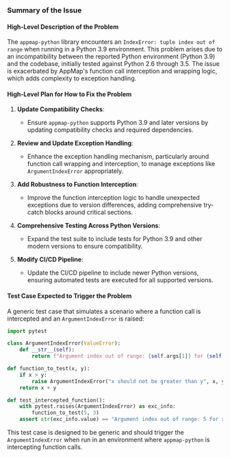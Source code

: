 ### Summary of the Issue

#### High-Level Description of the Problem
The `appmap-python` library encounters an `IndexError: tuple index out of range` when running in a Python 3.9 environment. This problem arises due to an incompatibility between the reported Python environment (Python 3.9) and the codebase, initially tested against Python 2.6 through 3.5. The issue is exacerbated by AppMap's function call interception and wrapping logic, which adds complexity to exception handling.

#### High-Level Plan for How to Fix the Problem
1. **Update Compatibility Checks**:
   - Ensure `appmap-python` supports Python 3.9 and later versions by updating compatibility checks and required dependencies.

2. **Review and Update Exception Handling**:
   - Enhance the exception handling mechanism, particularly around function call wrapping and interception, to manage exceptions like `ArgumentIndexError` appropriately.

3. **Add Robustness to Function Interception**:
   - Improve the function interception logic to handle unexpected exceptions due to version differences, adding comprehensive try-catch blocks around critical sections.

4. **Comprehensive Testing Across Python Versions**:
   - Expand the test suite to include tests for Python 3.9 and other modern versions to ensure compatibility.

5. **Modify CI/CD Pipeline**:
   - Update the CI/CD pipeline to include newer Python versions, ensuring automated tests are executed for all supported versions.

#### Test Case Expected to Trigger the Problem
A generic test case that simulates a scenario where a function call is intercepted and an `ArgumentIndexError` is raised:

```python
import pytest

class ArgumentIndexError(ValueError):
    def __str__(self):
        return f"Argument index out of range: {self.args[1]} for {self.args[0]}"

def function_to_test(x, y):
    if x > y:
        raise ArgumentIndexError("x should not be greater than y", x, y)
    return x + y

def test_intercepted_function():
    with pytest.raises(ArgumentIndexError) as exc_info:
        function_to_test(5, 3)
    assert str(exc_info.value) == "Argument index out of range: 5 for x should not be greater than y"
```

This test case is designed to be generic and should trigger the `ArgumentIndexError` when run in an environment where `appmap-python` is intercepting function calls.